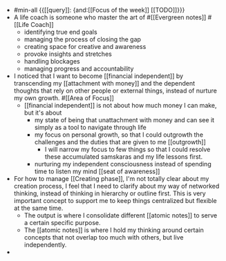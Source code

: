 - #min-all {{[[query]]: {and:[[Focus of the week]] [[TODO]]}}}
- A life coach is someone who master the art of #[[Evergreen notes]] #[[Life Coach]]
    - identifying true end goals
    - managing the process of closing the gap
    - creating space for creative and awareness
    - provoke insights and stretches
    - handling blockages
    - managing progress and accountability
- I noticed that I want to become [[financial independent]] by transcending my [[attachment with money]] and the dependent thoughts that rely on other people or external things, instead of nurture my own growth. #[[Area of Focus]]
    - [[financial independent]] is not about how much money I can make, but it's about
        - my state of being that unattachment with money and can see it simply as a tool to navigate through life
        - my focus on personal growth, so that I could outgrowth the challenges and the duties that are given to me [[outgrowth]]
            - I will narrow my focus to few things so that I could resolve these accumulated samskaras and my life lessons first.
        - nurturing my independent consciousness instead of spending time to listen my mind [[seat of awareness]]
- For how to manage [[Creating phase]], I'm not totally clear about my creation process, I feel that I need to clarify about my way of networked thinking, instead of thinking in hierarchy or outline first. This is very important concept to support me to keep things centralized but flexible at the same time.
    - The output is where I consolidate different [[atomic notes]] to serve a certain specific purpose.
    - The [[atomic notes]] is where I hold my thinking around certain concepts that not overlap too much with others, but live independently.
- 
